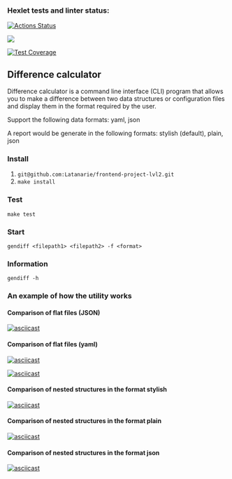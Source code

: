 ### Hexlet tests and linter status:
[![Actions Status](https://github.com/a-silanov/frontend-project-lvl2/workflows/hexlet-check/badge.svg)](https://github.com/a-silanov/frontend-project-lvl2/actions)

<a href="https://codeclimate.com/github/a-silanov/frontend-project-lvl2/maintainability"><img src="https://api.codeclimate.com/v1/badges/083427bb9ca94b6bbc46/maintainability" /></a>

[![Test Coverage](https://api.codeclimate.com/v1/badges/083427bb9ca94b6bbc46/test_coverage)](https://codeclimate.com/github/a-silanov/frontend-project-lvl2/test_coverage)


## Difference calculator

Difference calculator is a command line interface (CLI) program that allows you to make a difference between two data structures or configuration files and display them in the format required by the user.

Support the following data formats: yaml, json

A report would be generate in the following formats: stylish (default), plain, json

### Install
1. ```git@github.com:Latanarie/frontend-project-lvl2.git```
2. ```make install```

### Test
```make test```

### Start 
```gendiff <filepath1> <filepath2> -f <format>```

### Information
```gendiff -h```

### An example of how the utility works
#### Comparison of flat files (JSON)


[![asciicast](https://asciinema.org/a/XVoq32sFRfLvBttY8eKZEBlbG.svg)](https://asciinema.org/a/XVoq32sFRfLvBttY8eKZEBlbG)

#### Comparison of flat files (yaml)


[![asciicast](https://asciinema.org/a/9TsrQCqiP8ZvYHGq8OCdu3Chp.svg)](https://asciinema.org/a/9TsrQCqiP8ZvYHGq8OCdu3Chp)

[![asciicast](https://asciinema.org/a/ciM7kaM1RTpXhHHxUWqNlKQog.svg)](https://asciinema.org/a/ciM7kaM1RTpXhHHxUWqNlKQog)

#### Comparison of nested structures in the format stylish


[![asciicast](https://asciinema.org/a/alEloIoxF47IvVSOwrCRvAa1c.svg)](https://asciinema.org/a/alEloIoxF47IvVSOwrCRvAa1c)

#### Comparison of nested structures in the format plain


[![asciicast](https://asciinema.org/a/wKfxc8CxsUlikkv7Je5LILigZ.svg)](https://asciinema.org/a/wKfxc8CxsUlikkv7Je5LILigZ)

#### Comparison of nested structures in the format json


[![asciicast](https://asciinema.org/a/pBh5MDvb0pUntRULwZdvBzYg1.svg)](https://asciinema.org/a/pBh5MDvb0pUntRULwZdvBzYg1)